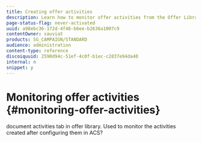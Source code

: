 ```yaml
---
title: Creating offer activities
description: Learn how to monitor offer activities from the Offer Library
page-status-flag: never-activated
uuid: a98ebc36-172d-4f46-b6ee-b2636a1007c9
contentOwner: sauviat
products: SG_CAMPAIGN/STANDARD
audience: administration
content-type: reference
discoiquuid: 2590d94c-51ef-4c0f-b1ec-c2837e94da40
internal: n
snippet: y
---
```


# Monitoring offer activities {#monitoring-offer-activities}

document activities tab in offer library. Used to monitor the activities created after configuring them in ACS?
